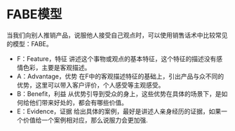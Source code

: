 # FABE模型

当我们向别人推销产品，说服他人接受自己观点时，可以使用销售话术中比较常见的模型：FABE。

* F：Feature，特征
  讲述这个事物或观点的基本特征，这个特征的描述没有感情色彩，主要是客观描述。
* A：Advantage，优势
  在F中的客观描述特征的基础上，引出产品与众不同的优势，这里可以带入客户评价，个人感受等主观感受。
* B：Benefit，利益
  从优势引导到受众的身上，这些优势在具体的场景下，是如何给他们带来好处的，都会有哪些价值。
* E：Evidence，证据
  给出具体的案例，最好是讲述人亲身经历的证据，如果一个价值给一个案例相对应，那么说服力会更加强.
